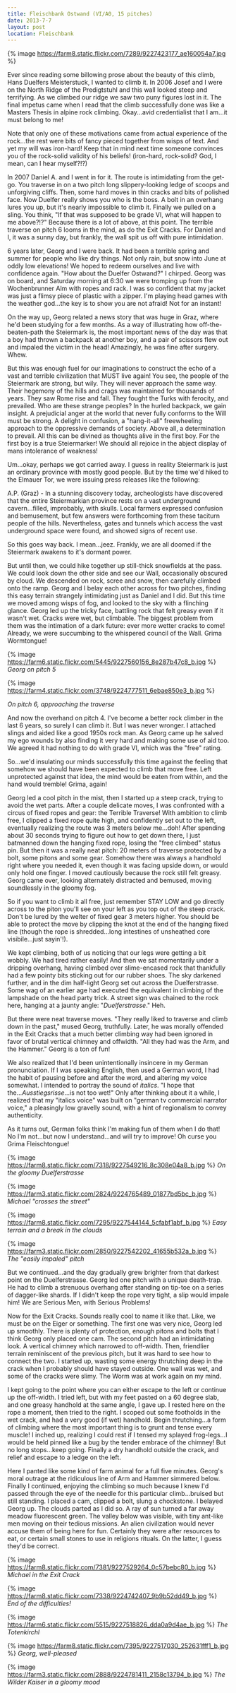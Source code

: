 ```yaml
---
title: Fleischbank Ostwand (VI/A0, 15 pitches)
date: 2013-7-7
layout: post
location: Fleischbank
---
```


{% image https://farm8.static.flickr.com/7289/9227423177_ae160054a7.jpg %}

Ever since reading some billowing prose about the beauty of this climb,
Hans Duelfers Meisterstuck, I wanted to climb it. In 2006 Josef and I were
on the North Ridge of the Predigtstuhl and this wall looked steep and terrifying.
As we climbed our ridge we saw two puny figures lost in it. The final impetus
came when I read that the climb successfully done was like a Masters Thesis
in alpine rock climbing. Okay...avid credentialist that I am...it must
belong to me!

Note that only one of these motivations came from actual experience of
the rock...the rest were bits of fancy pieced together from wisps of text.
And yet my will was iron-hard! Keep that in mind next time someone convinces
you of the rock-solid validity of his beliefs! (iron-hard, rock-solid?
God, I mean, can I hear myself?!?)

In 2007 Daniel A. and I went in for it. The route is intimidating from
the get-go. You traverse in on a two pitch long slippery-looking ledge
of scoops and unforgiving cliffs. Then, some hard moves in thin cracks
and bits of polished face. Now Duelfer really shows you who is the boss.
A bolt in an overhang lures you up, but it's nearly impossible to climb
it. Finally we pulled on a sling. You think, "If that was supposed to be
grade VI, what will happen to me above?!?" Because there is a lot of above,
at this point. The terrible traverse on pitch 6 looms in the mind, as do
the Exit Cracks. For Daniel and I, it was a sunny day, but frankly, the
wall spit us off with pure intimidation.

6 years later, Georg and I were back. It had been a terrible spring and
summer for people who like dry things. Not only rain, but snow into June
at oddly low elevations! We hoped to redeem ourselves and live with confidence
again. "How about the Duelfer Ostwand?" I chirped. Georg was on board,
and Saturday morning at 6:30 we were tromping up from the Wochenbrunner
Alm with ropes and rack. I was so confident that my jacket was just a flimsy
piece of plastic with a zipper. I'm playing head games with the weather
god...the key is to show you are not afraid! Not for an instant!

On the way up, Georg related a news story that was huge in Graz, where
he'd been studying for a few months. As a way of illustrating how off-the-beaten-path
the Steiermark is, the most important news of the day was that a boy had
thrown a backpack at another boy, and a pair of scissors flew out and impaled
the victim in the head! Amazingly, he was fine after surgery. Whew.

But this was enough fuel for our imaginations to construct the echo of
a vast and terrible civilization that MUST live again! You see, the people
of the Steiermark are strong, but wily. They will never approach the same
way. Their hegemony of the hills and crags was maintained for thousands
of years. They saw Rome rise and fall. They fought the Turks with ferocity,
and prevailed. Who are these strange peoples? In the hurled backpack, we
gain insight. A prejudicial anger at the world that never fully conforms
to the Will must be strong. A delight in confusion, a "hang-it-all" freewheeling
approach to the oppressive demands of society. Above all, a determination
to prevail. All this can be divined as thoughts alive in the first boy.
For the first boy is a true Steiermarker! We should all rejoice in the
abject display of mans intolerance of weakness!

Um...okay, perhaps we got carried away. I guess in reality Steiermark
is just an ordinary province with mostly good people. But by the time we'd
hiked to the Elmauer Tor, we were issuing press releases like the following:

A.P. (Graz) - In a stunning discovery today, archeologists have discovered
that the entire Steiermarkian province rests on a vast underground cavern...filled,
improbably, with skulls. Local farmers expressed confusion and bemusement,
but few answers were forthcoming from these taciturn people of the hills.
Nevertheless, gates and tunnels which access the vast underground space
were found, and showed signs of recent use.

So this goes way back. I mean...jeez. Frankly, we are all doomed if the
Steiermark awakens to it's dormant power.

But until then, we could hike together up still-thick snowfields at the
pass. We could look down the other side and see our Wall, occasionally
obscured by cloud. We descended on rock, scree and snow, then carefully
climbed onto the ramp. Georg and I belay each other across for two pitches,
finding this easy terrain strangely intimidating just as Daniel and I did.
But this time we moved among wisps of fog, and looked to the sky with a
flinching glance. Georg led up the tricky face, battling rock that felt
greasy even if it wasn't wet. Cracks were wet, but climbable. The biggest
problem from them was the intimation of a dark future: ever more wetter
cracks to come! Already, we were succumbing to the whispered council of
the Wall. Grima Wormtongue! 

{% image https://farm6.static.flickr.com/5445/9227560156_8e287b47c8_b.jpg %}
_Georg on pitch 5_ 

{% image https://farm4.static.flickr.com/3748/9224777511_6ebae850e3_b.jpg %}
  
_On pitch 6, approaching the traverse_

And now the overhand on pitch 4\. I've become a better rock climber in
the last 6 years, so surely I can climb it. But I was never wronger. I
attached slings and aided like a good 1950s rock man. As Georg came up
he salved my ego wounds by also finding it very hard and making some use
of aid too. We agreed it had nothing to do with grade VI, which was the
"free" rating.

So...we'd insulating our minds successfully this time against the feeling
that somehow we should have been expected to climb that move free. Left
unprotected against that idea, the mind would be eaten from within, and
the hand would tremble! Grima, again!

Georg led a cool pitch in the mist, then I started up a steep crack, trying
to avoid the wet parts. After a couple delicate moves, I was confronted
with a circus of fixed ropes and gear: the Terrible Traverse! With ambition
to climb free, I clipped a fixed rope quite high, and confidently set out
to the left, eventually realizing the route was 3 meters below me...doh!
After spending about 30 seconds trying to figure out how to get down there,
I just batmanned down the hanging fixed rope, losing the "free climbed"
status pin. But then it was a really neat pitch: 20 meters of traverse
protected by a bolt, some pitons and some gear. Somehow there was always
a handhold right where you needed it, even though it was facing upside
down, or would only hold one finger. I moved cautiously because the rock
still felt greasy. Georg came over, looking alternately distracted and
bemused, moving soundlessly in the gloomy fog.

So if you want to climb it all free, just remember STAY LOW and go directly
across to the piton you'll see on your left as you top out of the steep
crack. Don't be lured by the welter of fixed gear 3 meters higher. You
should be able to protect the move by clipping the knot at the end of the
hanging fixed line (though the rope is shredded...long intestines of unsheathed
core visibile...just sayin'!).

We kept climbing, both of us noticing that our legs were getting a bit
wobbly. We had tired rather easily! And then we sat momentarily under a
dripping overhang, having climbed over slime-encased rock that thankfully
had a few pointy bits sticking out for our rubber shoes. The sky darkened
further, and in the dim half-light Georg set out across the Duelferstrasse.
Some wag of an earlier age had executed the equivalent in climbing of the
lampshade on the head party trick. A street sign was chained to the rock
here, hanging at a jaunty angle: "_Duelferstrasse_." Heh.

But there were neat traverse moves. "They really liked to traverse and
climb down in the past," mused Georg, truthfully. Later, he was morally
offended in the Exit Cracks that a much better climbing way had been ignored
in favor of brutal vertical chimney and offwidth. "All they had was the
Arm, and the Hammer." Georg is a ton of fun!

We also realized that I'd been unintentionally insincere in my German
pronunciation. If I was speaking English, then used a German word, I had
the habit of pausing before and after the word, and altering my voice somewhat.
I intended to portray the sound of _italics_. "I hope that the..._Ausstiegsrisse_...is
not too wet!" Only after thinking about it a while, I realized that my
"italics voice" was built on "german tv commercial narrator voice," a pleasingly
low gravelly sound, with a hint of regionalism to convey authenticity.

As it turns out, German folks think I'm making fun of them when I do that!
No I'm not...but now I understand...and will try to improve! Oh curse you
Grima Fleischtongue! 

{% image https://farm8.static.flickr.com/7318/9227549216_8c308e04a8_b.jpg %}
_On the gloomy Duelferstrasse_ 

{% image https://farm3.static.flickr.com/2824/9224765489_01877bd5bc_b.jpg %}
_Michael "crosses the street"_ 

{% image https://farm8.static.flickr.com/7295/9227544144_5cfabf1abf_b.jpg %}
_Easy terrain and a break in the clouds_ 

{% image https://farm3.static.flickr.com/2850/9227542202_41655b532a_b.jpg %}
_The "easily impaled" pitch_

But we continued...and the day gradually grew brighter from that darkest
point on the Duelferstrasse. Georg led one pitch with a unique death-trap.
He had to climb a strenuous overhang after standing on tip-toe on a series
of dagger-like shards. If I didn't keep the rope very tight, a slip would
impale him! We are Serious Men, with Serious Problems!

Now for the Exit Cracks. Sounds really cool to name it like that. Like,
we must be on the Eiger or something. The first one was very nice, Georg
led up smoothly. There is plenty of protection, enough pitons and bolts
that I think Georg only placed one cam. The second pitch had an intimidating
look. A vertical chimney which narrowed to off-width. Then, friendlier
terrain reminiscent of the previous pitch, but it was hard to see how to
connect the two. I started up, wasting some energy thrutching deep in the
crack when I probably should have stayed outside. One wall was wet, and
some of the cracks were slimy. The Worm was at work again on my mind.

I kept going to the point where you can either escape to the left or continue
up the off-width. I tried left, but with my feet pasted on a 60 degree
slab, and one greasy handhold at the same angle, I gave up. I rested here
on the rope a moment, then tried to the right. I scoped out some footholds
in the wet crack, and had a very good (if wet) handhold. Begin thrutching...a
form of climbing where the most important thing is to grunt and tense every
muscle! I inched up, realizing I could rest if I tensed my splayed frog-legs...I
would be held pinned like a bug by the tender embrace of the chimney! But
no long stops...keep going. Finally a dry handhold outside the crack, and
relief and escape to a ledge on the left.

Here I panted like some kind of farm animal for a full five minutes. Georg's
moral outrage at the ridiculous line of Arm and Hammer simmered below.
Finally I continued, enjoying the climbing so much because I knew I'd passed
through the eye of the needle for this particular climb...bruised but still
standing. I placed a cam, clipped a bolt, slung a chockstone. I belayed
Georg up. The clouds parted as I did so. A ray of sun turned a far away
meadow fluorescent green. The valley below was visible, with tiny ant-like
men moving on their tedious missions. An alien civilization would never
accuse them of being here for fun. Certainly they were after resources
to eat, or certain small stones to use in religions rituals. On the latter,
I guess they'd be correct. 

{% image https://farm8.static.flickr.com/7381/9227529264_0c57bebc80_b.jpg %}
_Michael in the Exit Crack_ 

{% image https://farm8.static.flickr.com/7338/9224742407_9b9b52dd49_b.jpg %}
_End of the difficulties!_ 

{% image https://farm6.static.flickr.com/5515/9227518826_dda0a9d4ae_b.jpg %}
_The Totenkirchl_ 

{% image https://farm8.static.flickr.com/7395/9227517030_252631fff1_b.jpg %}
_Georg, well-pleased_ 

{% image https://farm3.static.flickr.com/2888/9224781411_2158c13794_b.jpg %}
_The Wilder Kaiser in a gloomy mood_
